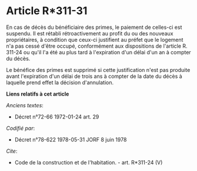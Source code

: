 # Article R*311-31

En cas de décès du bénéficiaire des primes, le paiement de celles-ci est suspendu. Il est rétabli rétroactivement au profit
du ou des nouveaux propriétaires, à condition que ceux-ci justifient au préfet que le logement n'a pas cessé d'être occupé,
conformément aux dispositions de l'article R. 311-24 ou qu'il l'a été au plus tard à l'expiration d'un délai d'un an à
compter du décès. 

Le bénéfice des primes est supprimé si cette justification n'est pas produite avant l'expiration d'un délai de trois ans à
compter de la date du décès à laquelle prend effet la décision d'annulation.

**Liens relatifs à cet article**

_Anciens textes_:

  - Décret n°72-66 1972-01-24 art. 29

_Codifié par_:

  - Décret n°78-622 1978-05-31 JORF 8 juin 1978

_Cite_:

  - Code de la construction et de l'habitation. - art. R*311-24 (V)
